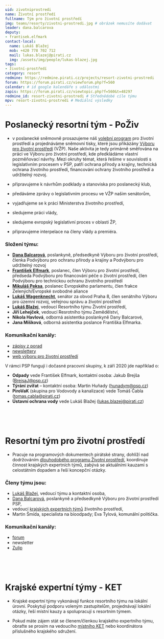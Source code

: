 ```yaml
---
uid: zivotniprostredi
name: Životní prostředí
fullname: Tým pro životní prostředí
img: teams/resorty/zivotni-prostredi.jpg # obrázek nemusíte dodávat
leader: dana.balcarova
deputy: 
- frantisek.elfmark
contact-local:
  name: Lukáš Blažej
  mob: +420 778 702 712
  mail: lukas.blazej@pirati.cz
  img: /assets/img/people/lukas-blazej.jpg
tags:
- životní-prostředí
category: resort
redmine: https://redmine.pirati.cz/projects/resort-zivotni-prostredi
forum: https://forum.pirati.cz/viewforum.php?f=560
calendar: # id google kalendáře s událostmi
zapis: https://forum.pirati.cz/viewtopic.php?f=560&t=48297
redmine_id: resort-zivotni-prostredi # Střednědobé cíle týmu
mpv: resort-zivotni-prostredi # Mediální výsledky
---
```


# Poslanecký resortní tým - PoŽiv
* v poslanecké sněmovně prosazujeme náš [volební program](/program/psp2017/zivotni-prostredi/) pro životní prostředí a projednáváme sněmovní tisky, které jsou přikázány [Výboru pro životní prostředí](http://www.psp.cz/sqw/hp.sqw?k=4600) (VŽP). Naše aktivita je tedy primárně směřována na práci ve Výboru pro životní prostředí, kde předkládáme vlastní pozměňovací návrhy. Mezi okruhy témat, která řešíme v souvislosti s legislativním procesem v PSP, patří ochrana přírody a krajiny, technická ochrana životního prostředí, financování ochrany životního prostředí a udržitelný rozvoj.

* připravujeme k návrhům podklady a stanoviska pro poslanecký klub,

* předáváme zprávy o legislativním procesu ve VŽP našim senátorům,

* vyjadřujeme se k práci Ministerstva životního prostředí,

* sledujeme práci vlády,

* sledujeme evropský legislativní proces v oblasti ŽP,

* připravujeme interpelace na členy vlády a premiéra.


### Složení týmu:
* **[Dana Balcarová](/lide/dana-balcarova)**, poslankyně, předsedkyně Výboru pro životní prostředí, členka Podvýboru pro ochranu přírody a krajiny a Podvýboru pro udržitelný rozvoj
* **[František Elfmark](/lide/frantisek-elfmark)**, poslanec, člen Výboru pro životní prostředí, předseda Podvýboru pro financování péče o životní prostředí, člen Podvýboru pro technickou ochranu životního prostředí
* **[Mikuláš Peksa](/lide/mikulas-peksa)**, poslanec Evropského parlamentu, člen frakce Zelených/Evropské svobodné aliance
* **[Lukáš Wagenknecht](/lide/lukas-wagenknecht)**, senátor za obvod Praha 8, člen senátního Výboru pro územní rozvoj, veřejnou správu a životní prostředí
* **[Lukáš Blažej](/lide/lukas-blazej)**, vedoucí Resortního týmu Životní prostředí,
* **Jiří Lehejček**, vedoucí Resrotního týmu Zemědělství,
* **Nikola Havlová**, odborná asistentka poslankyně Dany Balcarové,
* **Jana Míšková**, odborná asistentka poslance Františka Elfmarka.



### Komunikační kanály: 

* [zápisy z porad](https://forum.pirati.cz/viewtopic.php?f=560&t=48297)
* [newslettery](https://nalodeni.pirati.cz/news/list/22/)
* [web výboru pro životní prostředí](http://www.psp.cz/sqw/hp.sqw?k=4600)


V rámci PSP fungují i dočasné pracovní skupiny, k září 2020 jde například o:
* **Odpady** vede František Elfmark, kontaktní osoba: Jakub Brejša (BrejsaJ@psp.cz)
* **Týrání zvířat** – kontaktní osoba: Martin Huňady (hunadym@psp.cz)
* **PiroVaK** (skupina pro Vodovody a kanalizace) vede Tomáš Čabla (tomas.cabla@pirati.cz)
* **Ústavní ochrana vody** vede Lukáš Blažej (lukas.blazej@pirati.cz)

 <br> <br> <br>

# Resortní tým pro životní prostředí

* Pracuje na programových dokumentech pirátské strany, dohlíží nad dodržováním [dlouhodobého programu Životní prostředí](/program/dlouhodoby/zivotni-prostredi/), koordinuje činnost krajských expertních týmů, zabývá se aktuálními kauzami s celostátním dopadem a řeší koncepční otázky.


### Členy týmu jsou:

* [Lukáš Blažej](/lide/lukas-blazej), vedoucí týmu a kontaktní osoba,
* [Dana Balcarová](/lide/dana-balcarova/), poslankyně a předsedkyně Výboru pro životní prostředí PSP,
* vedoucí [krajských expertních týmů](https://forum.pirati.cz/viewforum.php?f=1137) životního prostředí,
* Martin Šmída, specialista na bioodpady; Eva Tylová, komunální politička.

### Komunikační kanály: 
- [forum](https://forum.pirati.cz/viewforum.php?f=560) 
- newsletter
- [Zulip](https://zulip.pirati.cz/#narrow/stream/246-KETy-.C5.BDivotn.C3.AD.20prost.C5.99ed.C3.AD)


 <br> <br> <br>
# Krajské expertní týmy - KET

* Krajské expertní týmy vykonávají funkce resortního týmu na lokální úrovni. Poskytují podporu voleným zastupitelům, projednávají lokální otázky, řeší místní kauzy a spolupracují s resortním týmem. 

* Pokud máte zájem stát se členem/členkou krajského expertního týmu, obraťte se prosím na vedoucího [místního KET](https://forum.pirati.cz/viewforum.php?f=1137) nebo koordinátora příslušného krajského sdružení.
